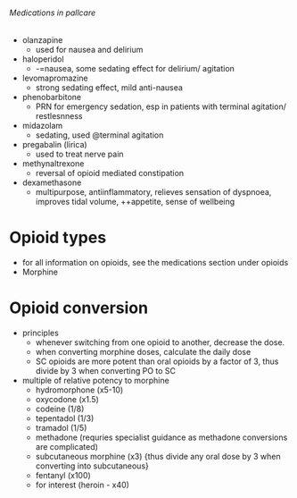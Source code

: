 ###### Medications in pallcare
- olanzapine
    + used for nausea and delirium
- haloperidol
    + -=nausea, some sedating effect for delirium/ agitation
- levomapromazine
    + strong sedating effect, mild anti-nausea
- phenobarbitone
    + PRN for emergency sedation, esp in patients with terminal agitation/ restlesnness 
- midazolam
    + sedating, used @terminal agitation
- pregabalin (lirica)
    + used to treat nerve pain 
- methynaltrexone
    + reversal of opioid mediated constipation
- dexamethasone
    + multipurpose, antiinflammatory, relieves sensation of dyspnoea, improves tidal volume, ++appetite, sense of wellbeing

# Opioid types
- for all information on opioids, see the medications section under opioids
- Morphine


# Opioid conversion
- principles
    + whenever switching from one opioid to another, decrease the dose. 
    + when converting morphine doses, calculate the daily dose
    + SC opioids are more potent than oral opioids by a factor of 3, thus divide by 3 when converting PO to SC
- multiple of relative potency to morphine
    + hydromorphone (x5-10)
    + oxycodone (x1.5)
    + codeine (1/8)
    + tepentadol (1/3)
    + tramadol (1/5)
    + methadone (requries specialist guidance as methadone conversions are complicated)
    + subcutaneous morphine (x3) {thus divide any oral dose by 3 when converting into subcutaneous}
    + fentanyl (x100)
    + for interest (heroin - x40)